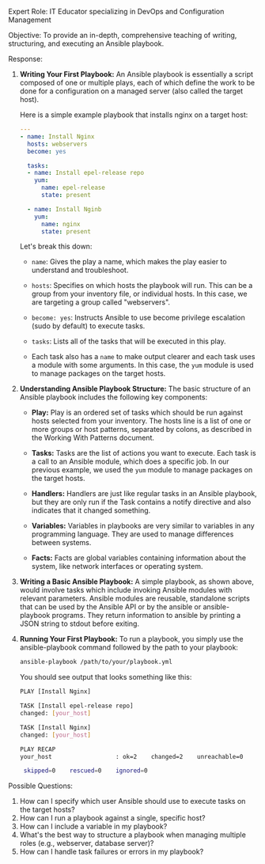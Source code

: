 Expert Role: IT Educator specializing in DevOps and Configuration Management

Objective: To provide an in-depth, comprehensive teaching of writing, structuring, and executing an Ansible playbook.

Response:

1. **Writing Your First Playbook:** An Ansible playbook is essentially a script composed of one or multiple plays, each of which define the work to be done for a configuration on a managed server (also called the target host). 

   Here is a simple example playbook that installs nginx on a target host:

   ```yaml
   ---
   - name: Install Nginx
     hosts: webservers
     become: yes

     tasks:
     - name: Install epel-release repo
       yum: 
         name: epel-release 
         state: present

     - name: Install Nginb
       yum: 
         name: nginx 
         state: present
   ```

   Let's break this down:

   - `name`: Gives the play a name, which makes the play easier to understand and troubleshoot.
   
   - `hosts`: Specifies on which hosts the playbook will run. This can be a group from your inventory file, or individual hosts. In this case, we are targeting a group called "webservers".
   
   - `become: yes`: Instructs Ansible to use become privilege escalation (sudo by default) to execute tasks.

   - `tasks`: Lists all of the tasks that will be executed in this play.

   - Each task also has a `name` to make output clearer and each task uses a module with some arguments. In this case, the `yum` module is used to manage packages on the target hosts. 

2. **Understanding Ansible Playbook Structure:** The basic structure of an Ansible playbook includes the following key components:

   - **Play:** Play is an ordered set of tasks which should be run against hosts selected from your inventory. The hosts line is a list of one or more groups or host patterns, separated by colons, as described in the Working With Patterns document.

   - **Tasks:** Tasks are the list of actions you want to execute. Each task is a call to an Ansible module, which does a specific job. In our previous example, we used the `yum` module to manage packages on the target hosts.

   - **Handlers:** Handlers are just like regular tasks in an Ansible playbook, but they are only run if the Task contains a notify directive and also indicates that it changed something.

   - **Variables:** Variables in playbooks are very similar to variables in any programming language. They are used to manage differences between systems.

   - **Facts:** Facts are global variables containing information about the system, like network interfaces or operating system.

3. **Writing a Basic Ansible Playbook:** A simple playbook, as shown above, would involve tasks which include invoking Ansible modules with relevant parameters. Ansible modules are reusable, standalone scripts that can be used by the Ansible API or by the ansible or ansible-playbook programs. They return information to ansible by printing a JSON string to stdout before exiting.

4. **Running Your First Playbook:** To run a playbook, you simply use the ansible-playbook command followed by the path to your playbook:

   ```bash
   ansible-playbook /path/to/your/playbook.yml
   ```

   You should see output that looks something like this:

   ```bash
   PLAY [Install Nginx]

   TASK [Install epel-release repo]
   changed: [your_host]

   TASK [Install Nginx]
   changed: [your_host]

   PLAY RECAP
   your_host                  : ok=2    changed=2    unreachable=0    failed=0

    skipped=0    rescued=0    ignored=0   
   ```

Possible Questions:

1. How can I specify which user Ansible should use to execute tasks on the target hosts?
2. How can I run a playbook against a single, specific host?
3. How can I include a variable in my playbook?
4. What's the best way to structure a playbook when managing multiple roles (e.g., webserver, database server)?
5. How can I handle task failures or errors in my playbook?